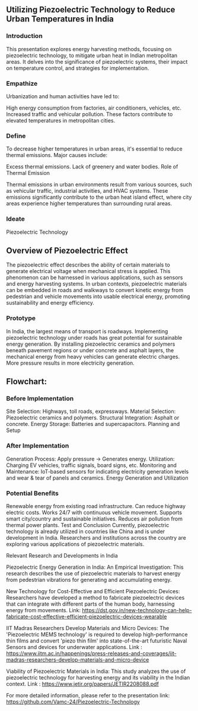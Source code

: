 ## Utilizing Piezoelectric Technology to Reduce Urban Temperatures in India
### Introduction
This presentation explores energy harvesting methods, focusing on piezoelectric technology, to mitigate urban heat in Indian metropolitan areas. It delves into the significance of piezoelectric systems, their impact on temperature control, and strategies for implementation.

### Empathize
Urbanization and human activities have led to:

High energy consumption from factories, air conditioners, vehicles, etc.
Increased traffic and vehicular pollution.
These factors contribute to elevated temperatures in metropolitan cities.

### Define
To decrease higher temperatures in urban areas, it's essential to reduce thermal emissions. Major causes include:

Excess thermal emissions.
Lack of greenery and water bodies.
Role of Thermal Emission

Thermal emissions in urban environments result from various sources, such as vehicular traffic, industrial activities, and HVAC systems. These emissions significantly contribute to the urban heat island effect, where city areas experience higher temperatures than surrounding rural areas.

### Ideate
Piezoelectric Technology

## Overview of Piezoelectric Effect

The piezoelectric effect describes the ability of certain materials to generate electrical voltage when mechanical stress is applied. This phenomenon can be harnessed in various applications, such as sensors and energy harvesting systems. In urban contexts, piezoelectric materials can be embedded in roads and walkways to convert kinetic energy from pedestrian and vehicle movements into usable electrical energy, promoting sustainability and energy efficiency.

### Prototype

In India, the largest means of transport is roadways. Implementing piezoelectric technology under roads has great potential for sustainable energy generation. By installing piezoelectric ceramics and polymers beneath pavement regions or under concrete and asphalt layers, the mechanical energy from heavy vehicles can generate electric charges. More pressure results in more electricity generation.

## Flowchart: 


### Before Implementation

Site Selection: Highways, toll roads, expressways.
Material Selection: Piezoelectric ceramics and polymers.
Structural Integration: Asphalt or concrete.
Energy Storage: Batteries and supercapacitors.
Planning and Setup

### After Implementation

Generation Process: Apply pressure → Generates energy.
Utilization: Charging EV vehicles, traffic signals, board signs, etc.
Monitoring and Maintenance: IoT-based sensors for indicating electricity generation levels and wear & tear of panels and ceramics.
Energy Generation and Utilization

### Potential Benefits

Renewable energy from existing road infrastructure.
Can reduce highway electric costs.
Works 24/7 with continuous vehicle movement.
Supports smart city/country and sustainable initiatives.
Reduces air pollution from thermal power plants.
Test and Conclusion
Currently, piezoelectric technology is already utilized in countries like China and is under development in India. Researchers and institutions across the country are exploring various applications of piezoelectric materials.

Relevant Research and Developments in India

Piezoelectric Energy Generation in India: An Empirical Investigation:
This research describes the use of piezoelectric materials to harvest energy from pedestrian vibrations for generating and accumulating energy. 

New Technology for Cost-Effective and Efficient Piezoelectric Devices:
Researchers have developed a method to fabricate piezoelectric devices that can integrate with different parts of the human body, harnessing energy from movements. Link: https://dst.gov.in/new-technology-can-help-fabricate-cost-effective-efficient-piezoelectric-devices-wearable

IIT Madras Researchers Develop Materials and Micro Devices: 
The 'Piezoelectric MEMS technology' is required to develop high-performance thin films and convert 'piezo thin film' into state-of-the-art futuristic Naval Sensors and devices for underwater applications. Link : https://www.iitm.ac.in/happenings/press-releases-and-coverages/iit-madras-researchers-develop-materials-and-micro-device

Viability of Piezoelectric Materials in India:
This study analyzes the use of piezoelectric technology for harvesting energy and its viability in the Indian context. Link : https://www.jetir.org/papers/JETIR2208088.pdf

For more detailed information, please refer to the presentation link: https://github.com/Vamc-24/Piezoelectric-Technology
